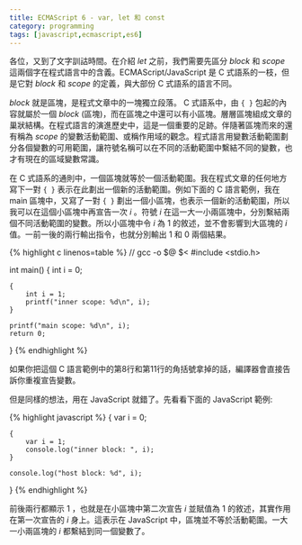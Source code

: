 ```yaml
---
title: ECMAScript 6 - var, let 和 const
category: programming
tags: [javascript,ecmascript,es6]
---
```


各位，又到了文字訓詁時間。在介紹 <dfn>let</dfn> 之前，我們需要先區分 <dfn>block</dfn> 和 <dfn>scope</dfn> 這兩個字在程式語言中的含義。ECMAScript/JavaScript 是 C 式語系的一枝，但是它對 <dfn>block</dfn> 和 <dfn>scope</dfn> 的定義，與大部份 C 式語系的語言不同。

<dfn>block</dfn> 就是區塊，是程式文章中的一塊獨立段落。 C 式語系中，由 <code>{ }</code> 包起的內容就屬於一個 <dfn>block</dfn> (區塊)，而在區塊之中還可以有小區塊。層層區塊組成文章的巢狀結構。在程式語言的演進歷史中，這是一個重要的足跡。伴隨著區塊而來的還有稱為 <dfn>scope</dfn> 的變數活動範圍、或稱作用域的觀念。程式語言用變數活動範圍劃分各個變數的可用範圍，讓符號名稱可以在不同的活動範圍中繫結不同的變數，也才有現在的區域變數常識。

<!--more-->

在 C 式語系的通則中，一個區塊就等於一個活動範圍。我在程式文章的任何地方寫下一對 <code>{ }</code> 表示在此劃出一個新的活動範圍。例如下面的 C 語言範例，我在 main 區塊中，又寫了一對 <code>{ }</code> 劃出一個小區塊，也表示一個新的活動範圍，所以我可以在這個小區塊中再宣告一次 <var>i</var> 。符號 <var>i</var> 在這一大一小兩區塊中，分別繫結兩個不同活動範圍的變數。所以小區塊中令 <var>i</var> 為 1 的敘述，並不會影響到大區塊的 <var>i</var> 值。一前一後的兩行輸出指令，也就分別輸出 1 和 0 兩個結果。

{% highlight c linenos=table %}
// gcc -o $@ $<
#include <stdio.h>

int main()
{
    int i = 0;

    {
        int i = 1;
        printf("inner scope: %d\n", i);
    }

    printf("main scope: %d\n", i);
    return 0;
}
{% endhighlight %}

如果你把這個 C 語言範例中的第8行和第11行的角括號拿掉的話，編譯器會直接告訴你重複宣告變數。

但是同樣的想法，用在 JavaScript 就錯了。先看看下面的 JavaScript 範例:

{% highlight javascript %}
{
    var i = 0;

    {
        var i = 1;
        console.log("inner block: ", i);
    }

    console.log("host block: %d", i);
}
{% endhighlight %}

前後兩行都顯示 1 ，也就是在小區塊中第二次宣告 <var>i</var> 並賦值為 1 的敘述，其實作用在第一次宣告的 <var>i</var> 身上。這表示在 JavaScript 中，區塊並不等於活動範圍。一大一小兩區塊的 <var>i</var> 都繫結到同一個變數了。

